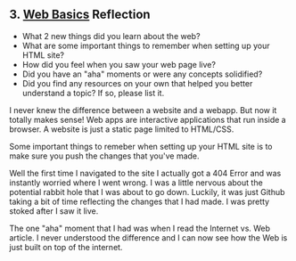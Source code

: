 ## 3. [Web Basics](3_web_basics/readme.md) Reflection

* What 2 new things did you learn about the web?
* What are some important things to remember when setting up your HTML site?
* How did you feel when you saw your web page live?
* Did you have an "aha" moments or were any concepts solidified?
* Did you find any resources on your own that helped you better understand a topic? If so, please list it.

<!-- Add your reflection here. Remove the comment markers -->

I never knew the difference between a website and a webapp. But now it totally makes sense! Web apps are interactive applications that run inside a browser. A website is just a static page limited to HTML/CSS.

Some important things to remeber when setting up your HTML site is to make sure you push the changes that you've made. 

Well the first time I navigated to the site I actually got a 404 Error and was instantly worried where I went wrong. I was a little nervous about the potential rabbit hole that I was about to go down. Luckily, it was just Github taking a bit of time reflecting the changes that I had made. I was pretty stoked after I saw it live. 

The one "aha" moment that I had was when I read the Internet vs. Web article. I never understood the difference and I can now see how the Web is just built on top of the internet. 

